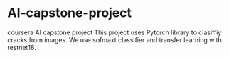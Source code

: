 # AI-capstone-project
coursera AI capstone project
This project uses Pytorch library to clasiffiy cracks from images. We use sofmaxt classifier and transfer learning with restnet18.

